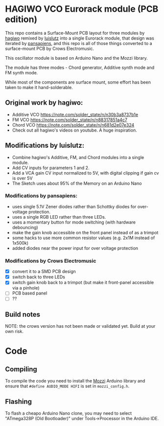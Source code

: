# HAGIWO VCO Eurorack module (PCB edition)

This repo contains a Surface-Mount PCB layout for three modules by [hagiwo](https://www.youtube.com/channel/UCxErrnnVNEAAXPZvQFwobQw) remixed by [luislutz](https://github.com/luislutz/Arduino-VDCO) into a single Eurorack module, that design was iterated by [pansapiens](https://github.com/pansapiens/HAGIWO-Arduino-VDCO), and this repo is all of those things converted to a surface-mount PCB by Crows Electromusic.

This oscillator module is based on Arduino Nano and the Mozzi library.

The module has three modes - Chord generator, Additive synth mode and FM synth mode.

While most of the components are surface mount, some effort has been taken to make it hand-solderable.

## Original work by hagiwo:

- Additive VCO https://note.com/solder_state/n/n30b3a8737b1e
- FM VCO https://note.com/solder_state/n/n88317851a4c7
- Chord VCO https://note.com/solder_state/n/n681d2e07e324
- Check out all hagiwo's videos on youtube. A huge inspiration.

## Modifications by luislutz:

- Combine hagiwo's Additive, FM, and Chord modules into a single module.
- Add CV inputs for parameters 1 and 2.
- Add a VCA gain CV input normalized to 5V, with digital clipping if gain cv is over 5V
- The Sketch uses about 95% of the Memory on an Arduino Nano

### Modifications by pansapiens:

- uses single 5.1V Zener diodes rather than Schottky diodes for over-voltage protection.
- uses a single RGB LED rather than three LEDs.
- uses a momentary button for mode switching (with hardware debouncing)
- make the gain knob accessible on the front panel instead of as a trimpot
- some hacks to use more common resistor values (e.g. 2x1M instead of 1x500k)
- added diodes near the power input for over voltage protection

### Modifications by Crows Electromusic

- [x] convert it to a SMD PCB design
- [x] switch back to three LEDs
- [x] switch gain knob back to a trimpot (but make it front-panel accessible via a pinhole) 
- [ ] PCB based panel
- [ ] ?? 

## Build notes

NOTE: the crows version has not been made or validated yet. Build at your own risk.

# Code

## Compiling

To compile the code you need to install the [Mozzi](https://github.com/sensorium/Mozzi) Arduino library and ensure that `#define AUDIO_MODE HIFI` is set in `mozzi_config.h`.

## Flashing

To flash a cheapo Arduino Nano clone, you may need to select "ATmega328P (Old Bootloader)" under Tools->Processor in the Arduino IDE.

